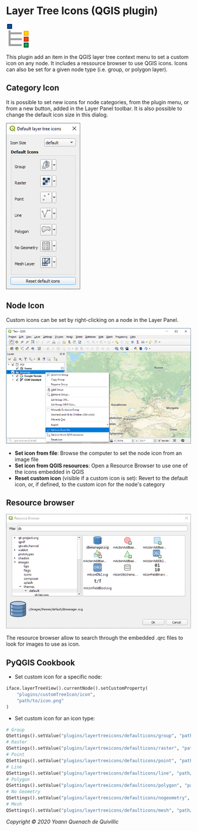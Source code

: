 Layer Tree Icons (QGIS plugin)
===
![Icon](./icon.png)

This plugin add an item in the QGIS layer tree context menu to set a custom icon on any node.
It includes a ressource browser to use QGIS icons. Icons can also be set for a given node type (i.e. group, or polygon layer).

Category Icon
--
It is possible to set new icons for node categories, from the plugin menu, or from a new button, added in the Layer Panel toolbar. It is also possible to change the default icon size in this dialog.

![Default icons dialog](./docs/default_icons.png)

Node Icon
--
Custom icons can be set by right-clicking on a node in the Layer Panel.

![Menu](./docs/menu.png)

 - **Set icon from file**: Browse the computer to set the node icon from an image file
 - **Set icon from QGIS resources**: Open a Resource Browser to use one of the icons embedded in QGIS
 - **Reset custom icon** (visible if a custom icon is set): Revert to the default icon, or, if defined, to the custom icon for the node's category

Resource browser
--
![Resource browser](./docs/resource_browser.png)

The resource browser allow to search through the embedded .qrc files to look for images to use as icon.

PyQGIS Cookbook
--

 - Set custom icon for a specific node:

```python
iface.layerTreeView().currentNode().setCustomProperty(
    "plugins/customTreeIcon/icon",
    "path/to/icon.png"
)
```
 - Set custom icon for an icon type:
```python
# Group
QSettings().setValue("plugins/layertreeicons/defaulticons/group", "path/to/icon.png")
# Raster
QSettings().setValue("plugins/layertreeicons/defaulticons/raster", "path/to/icon.png")
# Point
QSettings().setValue("plugins/layertreeicons/defaulticons/point", "path/to/icon.png")
# Line
QSettings().setValue("plugins/layertreeicons/defaulticons/line", "path/to/icon.png")
# Polygon
QSettings().setValue("plugins/layertreeicons/defaulticons/polygon", "path/to/icon.png")
# No Geometry
QSettings().setValue("plugins/layertreeicons/defaulticons/nogeometry", "path/to/icon.png")
# Mesh
QSettings().setValue("plugins/layertreeicons/defaulticons/mesh", "path/to/icon.png")
```



*Copyright © 2020 Yoann Quenach de Quivillic*

